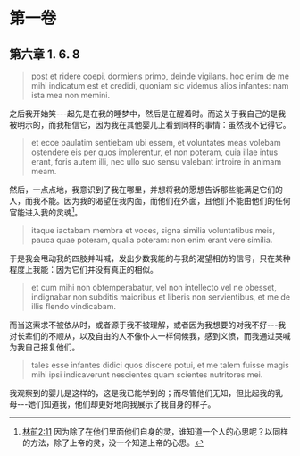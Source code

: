 # 第一卷
## 第六章 1. 6. 8

> post et ridere coepi, dormiens primo, deinde vigilans. hoc enim de me mihi indicatum est et credidi, quoniam sic videmus alios infantes: nam ista mea non memini.

之后我开始笑---起先是在我的睡梦中，然后是在醒着时。而这关于我自己的是我被明示的，而我相信它，因为我在其他婴儿上看到同样的事情：虽然我不记得它。

> et ecce paulatim sentiebam ubi essem, et voluntates meas volebam ostendere eis per quos implerentur, et non poteram, quia illae intus erant, foris autem illi, nec ullo suo sensu valebant introire in animam meam.

然后，一点点地，我意识到了我在哪里，并想将我的愿想告诉那些能满足它们的人，而我不能。因为我的渴望在我内面，而他们在外面，且他们不能由他们的任何官能进入我的灵魂[^8]。

[^8]: [林前2:11](https://biblehub.com/1_corinthians/2-11.htm) 因为除了在他们里面他们自身的灵，谁知道一个人的心思呢？以同样的方法，除了上帝的灵，没一个知道上帝的心思。

> itaque iactabam membra et voces, signa similia voluntatibus meis, pauca quae poteram, qualia poteram: non enim erant vere similia.

于是我会甩动我的四肢并叫喊，发出少数我能的与我的渴望相仿的信号，只在某种程度上我能：因为它们并没有真正的相似。

> et cum mihi non obtemperabatur, vel non intellecto vel ne obesset, indignabar non subditis maioribus et liberis non servientibus, et me de illis flendo vindicabam.

而当这索求不被依从时，或者源于我不被理解，或者因为我想要的对我不好---我对长辈们的不顺从，以及自由的人不像仆人一样伺候我，感到义愤，而我通过哭喊为我自己报复他们。

> tales esse infantes didici quos discere potui, et me talem fuisse magis mihi ipsi indicaverunt nescientes quam scientes nutritores mei.

我观察到的婴儿是这样的，这是我已能学到的；而尽管他们无知，但比起我的乳母---她们知道我，他们却更好地向我展示了我自身的样子。